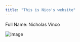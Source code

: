 ```yaml
---
title: "This is Nico's website"
---
```


Full Name: Nicholas Vinco

![image](https://cdn.discordapp.com/attachments/568831148319571980/852394980089135124/20210102_1638512.jpg)
